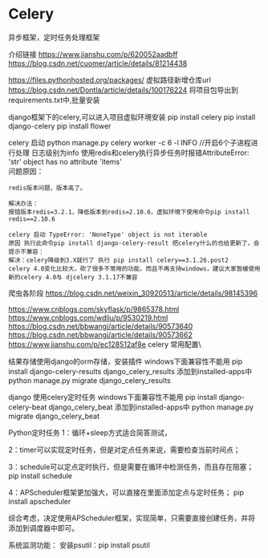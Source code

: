 # Celery
 异步框架，定时任务处理框架

 介绍链接
 https://www.jianshu.com/p/620052aadbff 
 https://blog.csdn.net/cuomer/article/details/81214438

 
 https://files.pythonhosted.org/packages/ 虚拟路径新增仓库url  
 https://blog.csdn.net/Dontla/article/details/100176224  将项目包导出到requirements.txt中,批量安装
 
 
 django框架下的celery,可以进入项目虚拟环境安装
 pip install celery
 pip install django-celery
 pip install flower
 
 celery 启动
 python manage.py celery worker -c 6 -l INFO   //开启6个子进程进行处理 日志级别为info
 使用redis和celery执行异步任务时报错AttributeError: 'str' object has no attribute 'items'  
  问题原因：

	redis版本问题，版本高了。

	解决办法：
	报错版本redis=3.2.1，降低版本到redis=2.10.6，虚拟环境下使用命令pip install redis==2.10.6
	
	celery 启动 TypeError: 'NoneType' object is not iterable
	原因 执行此命令pip install django-celery-result 把celery什么的也给更新了，会提示不兼容：
	解决：celery降级到3.X就行了 执行 pip install celery==3.1.26.post2  
	celery 4.0变化比较大，砍了很多不常用的功能，而且不再支持windows，建议大家暂缓使用 新的celery 4.0与 djcelery 3.1.17不兼容


 
 爬虫各阶段
 https://blog.csdn.net/weixin_30920513/article/details/98145396

 https://www.cnblogs.com/skyflask/p/9865378.html
 https://www.cnblogs.com/wdliu/p/9530219.html
 https://blog.csdn.net/bbwangj/article/details/90573640
 https://blog.csdn.net/bbwangj/article/details/90573662
 https://www.jianshu.com/p/ec128512af8e celery 常用配置\
 
 结果存储使用django的orm存储，安装插件  windows下面兼容性不能用
 pip install django-celery-results
 django_celery_results 添加到installed-apps中
 python manage.py migrate django_celery_results
 
 django  使用celery定时任务  windows下面兼容性不能用
 pip install django-celery-beat
 django_celery_beat 添加到installed-apps中
 python manage.py migrate django_celery_beat
 
 
 Python定时任务
 1：循环+sleep方式适合简答测试，

2：timer可以实现定时任务，但是对定点任务来说，需要检查当前时间点；

3：schedule可以定点定时执行，但是需要在循环中检测任务，而且存在阻塞；pip install schedule

4：APScheduler框架更加强大，可以直接在里面添加定点与定时任务； pip install apscheduler

综合考虑，决定使用APScheduler框架，实现简单，只需要直接创建任务，并将添加到调度器中即可。

系统监测功能：
安装psutil：pip install psutil

 

